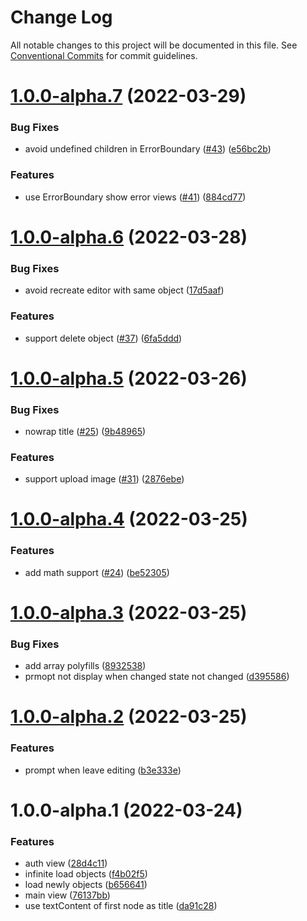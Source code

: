 # Change Log

All notable changes to this project will be documented in this file.
See [Conventional Commits](https://conventionalcommits.org) for commit guidelines.

# [1.0.0-alpha.7](https://github.com/li-yechao/paper/compare/@paper/web@1.0.0-alpha.6...@paper/web@1.0.0-alpha.7) (2022-03-29)

### Bug Fixes

- avoid undefined children in ErrorBoundary ([#43](https://github.com/li-yechao/paper/issues/43)) ([e56bc2b](https://github.com/li-yechao/paper/commit/e56bc2b9646302f063b54b772f189fe026b9d756))

### Features

- use ErrorBoundary show error views ([#41](https://github.com/li-yechao/paper/issues/41)) ([884cd77](https://github.com/li-yechao/paper/commit/884cd772e749de533378fb70ce15d8715447c119))

# [1.0.0-alpha.6](https://github.com/li-yechao/paper/compare/@paper/web@1.0.0-alpha.5...@paper/web@1.0.0-alpha.6) (2022-03-28)

### Bug Fixes

- avoid recreate editor with same object ([17d5aaf](https://github.com/li-yechao/paper/commit/17d5aaf925022e5228f7d1083ac4d52015e12979))

### Features

- support delete object ([#37](https://github.com/li-yechao/paper/issues/37)) ([6fa5ddd](https://github.com/li-yechao/paper/commit/6fa5ddd96ac8c470f9e566f4c2c8ddd0712da2c7))

# [1.0.0-alpha.5](https://github.com/li-yechao/paper/compare/@paper/web@1.0.0-alpha.4...@paper/web@1.0.0-alpha.5) (2022-03-26)

### Bug Fixes

- nowrap title ([#25](https://github.com/li-yechao/paper/issues/25)) ([9b48965](https://github.com/li-yechao/paper/commit/9b489650ae474ab70af9847259fda6cfe570d031))

### Features

- support upload image ([#31](https://github.com/li-yechao/paper/issues/31)) ([2876ebe](https://github.com/li-yechao/paper/commit/2876ebe5510dc4bd7fc99b6e839726770e2a4b4e))

# [1.0.0-alpha.4](https://github.com/li-yechao/paper/compare/@paper/web@1.0.0-alpha.3...@paper/web@1.0.0-alpha.4) (2022-03-25)

### Features

- add math support ([#24](https://github.com/li-yechao/paper/issues/24)) ([be52305](https://github.com/li-yechao/paper/commit/be5230550f28b4aa7de4320e209a0ba208e10cab))

# [1.0.0-alpha.3](https://github.com/li-yechao/paper/compare/@paper/web@1.0.0-alpha.2...@paper/web@1.0.0-alpha.3) (2022-03-25)

### Bug Fixes

- add array polyfills ([8932538](https://github.com/li-yechao/paper/commit/89325384eb2b0d3f2467558f5dfdf227e1e274fb))
- prmopt not display when changed state not changed ([d395586](https://github.com/li-yechao/paper/commit/d39558683bec4d2289280652d80c618762d3ee11))

# [1.0.0-alpha.2](https://github.com/li-yechao/paper/compare/@paper/web@1.0.0-alpha.1...@paper/web@1.0.0-alpha.2) (2022-03-25)

### Features

- prompt when leave editing ([b3e333e](https://github.com/li-yechao/paper/commit/b3e333e514e8b4b5ad483f978ee24bb5e7cb3a98))

# 1.0.0-alpha.1 (2022-03-24)

### Features

- auth view ([28d4c11](https://github.com/li-yechao/paper/commit/28d4c117a4aca548fa2cb9a2cafcd5100fc8a4ec))
- infinite load objects ([f4b02f5](https://github.com/li-yechao/paper/commit/f4b02f560f906d8f76cd468db8a409333ec6dfaa))
- load newly objects ([b656641](https://github.com/li-yechao/paper/commit/b6566416983c2c416b12d216e33031f96033a0cd))
- main view ([76137bb](https://github.com/li-yechao/paper/commit/76137bbf087f1986332fc3577040bf1f8167c154))
- use textContent of first node as title ([da91c28](https://github.com/li-yechao/paper/commit/da91c28b0b95bf544f47a2d10a41af8a5971b18c))
